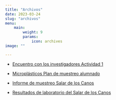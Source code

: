 ```yaml
---
title: "Archivos"
date: 2023-03-24
slug: "archivos"
menu:
    main:
        weight: 9
        params: 
            icon: archives
image: ""

---
```


* [Encuentro con los investigadores Actividad 1](/archivos/Encuentro_con_los_investigadores_Actividad_1.pdf)

* [Microplásticos Plan de muestreo alumnado](/archivos/Microplásticos_Plan_de_muestreo_alumnado.pdf)

* [Informe de muestreo Salar de los Canos](/archivos/Salar_de_los_Canos_Informe_de_muestreo.pdf)

* [Resultados de laboratorio del Salar de los Canos](/archivos/Salar_de_los_Canos_Resultados_Laboratorio.pdf)


